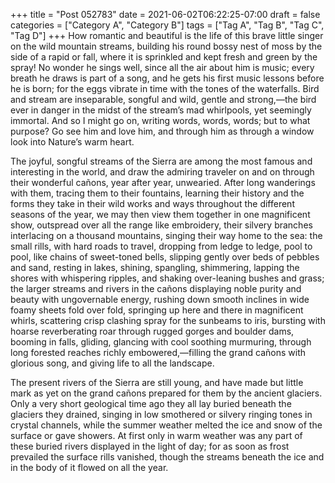 +++
title = "Post 052783"
date = 2021-06-02T06:22:25-07:00
draft = false
categories = ["Category A", "Category B"]
tags = ["Tag A", "Tag B", "Tag C", "Tag D"]
+++
How romantic and beautiful is the life of this brave little singer on the wild mountain streams, building his round bossy nest of moss by the side of a rapid or fall, where it is sprinkled and kept fresh and green by the spray! No wonder he sings well, since all the air about him is music; every breath he draws is part of a song, and he gets his first music lessons before he is born; for the eggs vibrate in time with the tones of the waterfalls. Bird and stream are inseparable, songful and wild, gentle and strong,—the bird ever in danger in the midst of the stream’s mad whirlpools, yet seemingly immortal. And so I might go on, writing words, words, words; but to what purpose? Go see him and love him, and through him as through a window look into Nature’s warm heart.

The joyful, songful streams of the Sierra are among the most famous and interesting in the world, and draw the admiring traveler on and on through their wonderful cañons, year after year, unwearied. After long wanderings with them, tracing them to their fountains, learning their history and the forms they take in their wild works and ways throughout the different seasons of the year, we may then view them together in one magnificent show, outspread over all the range like embroidery, their silvery branches interlacing on a thousand mountains, singing their way home to the sea: the small rills, with hard roads to travel, dropping from ledge to ledge, pool to pool, like chains of sweet-toned bells, slipping gently over beds of pebbles and sand, resting in lakes, shining, spangling, shimmering, lapping the shores with whispering ripples, and shaking over-leaning bushes and grass; the larger streams and rivers in the cañons displaying noble purity and beauty with ungovernable energy, rushing down smooth inclines in wide foamy sheets fold over fold, springing up here and there in magnificent whirls, scattering crisp clashing spray for the sunbeams to iris, bursting with hoarse reverberating roar through rugged gorges and boulder dams, booming in falls, gliding, glancing with cool soothing murmuring, through long forested reaches richly embowered,—filling the grand cañons with glorious song, and giving life to all the landscape.

The present rivers of the Sierra are still young, and have made but little mark as yet on the grand cañons prepared for them by the ancient glaciers. Only a very short geological time ago they all lay buried beneath the glaciers they drained, singing in low smothered or silvery ringing tones in crystal channels, while the summer weather melted the ice and snow of the surface or gave showers. At first only in warm weather was any part of these buried rivers displayed in the light of day; for as soon as frost prevailed the surface rills vanished, though the streams beneath the ice and in the body of it flowed on all the year.
